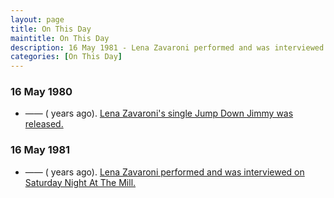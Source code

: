 ```yaml
---
layout: page
title: On This Day
maintitle: On This Day
description: 16 May 1981 - Lena Zavaroni performed and was interviewed on Saturday Night At The Mill.
categories: [On This Day]
---
```


### 16 May 1980
* —— (<span id="age1"></span> years ago). [Lena Zavaroni's single Jump Down Jimmy was released.](/discography/singles/1980-05-16-jump-down-jimmy)

### 16 May 1981
* —— (<span id="age2"></span> years ago). [Lena Zavaroni performed and was interviewed on Saturday Night At The Mill.](/bbc%20one/1981/05/16/saturday-night-at-the-mill.html)

<!-- Script for calculating number of years ago -->
<script>
var dob = '19800516';
var year = Number(dob.substr(0, 4));
var month = Number(dob.substr(4, 2)) - 1;
var day = Number(dob.substr(6, 2));
var today = new Date();
var age1 = today.getFullYear() - year;
if (today.getMonth() < month || (today.getMonth() == month && today.getDate() < day)) {
age1--;
}
document.getElementById("age1").innerHTML=age1;

var dob = '19810516';
var year = Number(dob.substr(0, 4));
var month = Number(dob.substr(4, 2)) - 1;
var day = Number(dob.substr(6, 2));
var today = new Date();
var age2 = today.getFullYear() - year;
if (today.getMonth() < month || (today.getMonth() == month && today.getDate() < day)) {
age2--;
}
document.getElementById("age2").innerHTML=age2;
</script>

